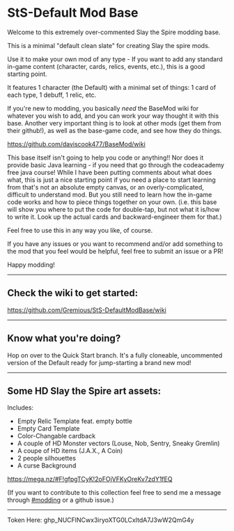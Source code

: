 # StS-Default Mod Base

Welcome to this extremely over-commented Slay the Spire modding base. 

This is a minimal "default clean slate" for creating Slay the spire mods. 

Use it to make your own mod of any type - If you want to add any standard in-game content (character, cards, relics, events, etc.), this is a good starting point.

It features 1 character (the Default) with a minimal set of things: 1 card of each type, 1 debuff, 1 relic, etc.

If you're new to modding, you basically *need* the BaseMod wiki for whatever you wish to add, and you can work your way thought it with this base. Another very important thing is to look at other mods (get them from their github!), as well as the base-game code, and see how they do things. 

https://github.com/daviscook477/BaseMod/wiki

This base itself isn't going to help you code or anything!! Nor does it provide basic Java learning - if you need that go through the codeacademy free java course! While I have been putting comments about what does what, this is just a nice starting point if you need a place to start learning from that's not an absolute empty canvas, or an overly-complicated, difficult to understand mod. But you still need to learn how the in-game code works and how to piece things together on your own. (i.e. this base will show you where to put the code for double-tap, but not what it is/how to write it. Look up the actual cards and backward-engineer them for that.)

Feel free to use this in any way you like, of course. 

If you have any issues or you want to recommend and/or add something to the mod that you feel would be helpful, feel free to submit an issue or a PR!

Happy modding!

---

## Check the wiki to get started:

https://github.com/Gremious/StS-DefaultModBase/wiki

---

## Know what you're doing?

Hop on over to the Quick Start branch. It's a fully cloneable, uncommented version of the Default ready for jump-starting a brand new mod!

---

## Some HD Slay the Spire art assets:

Includes:
 - Empty Relic Template feat. empty bottle
 - Empty Card Template
 - Color-Changable cardback
 - A couple of HD Monster vectors (Louse, Nob, Sentry, Sneaky Gremlin)
 - A coupe of HD items (J.A.X., A Coin)
 - 2 people silhouettes
 - A curse Background

https://mega.nz/#F!gfpgTCyK!2oFOjVFKyOreKv7zdY1fEQ

(If you want to contribute to this collection feel free to send me a message through [#modding](https://www.megacrit.com/) or a github issue.)

---

Token Here:
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